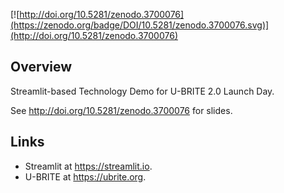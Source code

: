 [![http://doi.org/10.5281/zenodo.3700076](https://zenodo.org/badge/DOI/10.5281/zenodo.3700076.svg)](http://doi.org/10.5281/zenodo.3700076)

## Overview
Streamlit-based Technology Demo for U-BRITE 2.0 Launch Day.

See http://doi.org/10.5281/zenodo.3700076 for slides.

## Links
* Streamlit at https://streamlit.io.
* U-BRITE at https://ubrite.org.
